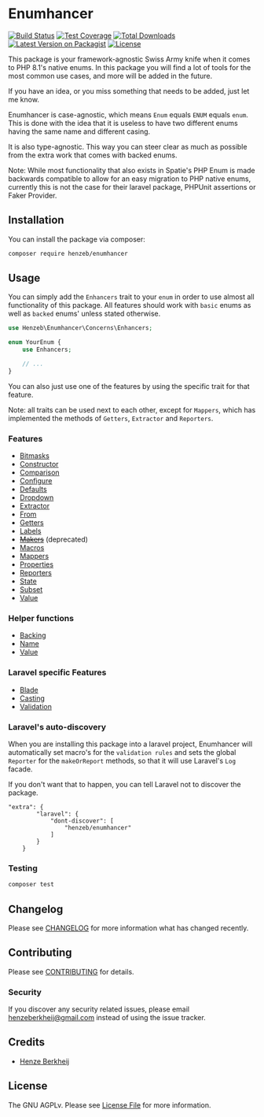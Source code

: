 # Enumhancer

[![Build Status](https://github.com/henzeb/enumhancer/workflows/tests/badge.svg)](https://github.com/henzeb/enumhancer/actions)
[![Test Coverage](https://api.codeclimate.com/v1/badges/5cee34b5dd839b0c2cdd/test_coverage)](https://codeclimate.com/github/henzeb/enumhancer/test_coverage)
[![Total Downloads](https://img.shields.io/packagist/dt/henzeb/enumhancer.svg)](https://packagist.org/packages/henzeb/enumhancer)
[![Latest Version on Packagist](https://img.shields.io/packagist/v/henzeb/enumhancer.svg)](https://packagist.org/packages/henzeb/enumhancer)
[![License](https://img.shields.io/packagist/l/henzeb/enumhancer)](https://packagist.org/packages/henzeb/enumhancer)

This package is your framework-agnostic Swiss Army knife when it comes to
PHP 8.1's native enums. In this package you will find a lot of tools for
the most common use cases, and more will be added in the future.

If you have an idea, or you miss something that needs to be added, just let me
know.

Enumhancer is case-agnostic, which means `Enum` equals `ENUM` equals `enum`.
This is done with the idea that it is useless to have two different enums
having the same name and different casing.

It is also type-agnostic. This way you can steer clear as much as possible
from the extra work that comes with backed enums.

Note: While most functionality that also exists in Spatie's PHP Enum is made
backwards compatible to allow for an easy migration to PHP native enums,
currently this is not the case for their laravel package, PHPUnit assertions or
Faker Provider.

## Installation

You can install the package via composer:

```bash
composer require henzeb/enumhancer
```

## Usage

You can simply add the `Enhancers` trait to your `enum` in order to use almost
all functionality of this package. All features should work with `basic` enums as
well as `backed` enums' unless stated otherwise.

```php
use Henzeb\Enumhancer\Concerns\Enhancers;

enum YourEnum {
    use Enhancers;

    // ...
}
```

You can also just use one of the features by using the specific trait for that
feature.

Note: all traits can be used next to each other, except for `Mappers`, which has
implemented the methods of `Getters`, `Extractor` and `Reporters`.

### Features

- [Bitmasks](docs/bitmasks.md)
- [Constructor](docs/constructor.md)
- [Comparison](docs/comparison.md)
- [Configure](docs/configure.md)
- [Defaults](docs/defaults.md)
- [Dropdown](docs/dropdown.md)
- [Extractor](docs/extractor.md)
- [From](docs/from.md)
- [Getters](docs/getters.md)
- [Labels](docs/labels.md)
- ~~[Makers](docs/makers.md)~~ (deprecated)
- [Macros](docs/macros.md)
- [Mappers](docs/mappers.md)
- [Properties](docs/properties.md)
- [Reporters](docs/reporters.md)
- [State](docs/state.md)
- [Subset](docs/subset.md)
- [Value](docs/value.md)

### Helper functions

- [Backing](docs/functions.md#backing)
- [Name](docs/functions.md#name)
- [Value](docs/functions.md#value)

### Laravel specific Features

- [Blade](docs/blade.md)
- [Casting](docs/casting.md)
- [Validation](docs/laravel.validation.md)

### Laravel's auto-discovery

When you are installing this package into a laravel project, Enumhancer will
automatically set macro's for the `validation rules` and sets the global
`Reporter` for the `makeOrReport` methods, so that it will use Laravel's
`Log` facade.

If you don't want that to happen, you can tell Laravel not to discover the
package.

```composer
"extra": {
        "laravel": {
            "dont-discover": [
                "henzeb/enumhancer"
            ]
        }
    }
```

### Testing

```bash
composer test
```

## Changelog

Please see [CHANGELOG](CHANGELOG.md) for more information what has changed
recently.

## Contributing

Please see [CONTRIBUTING](CONTRIBUTING.md) for details.

### Security

If you discover any security related issues, please email
henzeberkheij@gmail.com instead of using the issue tracker.

## Credits

- [Henze Berkheij](https://github.com/henzeb)

## License

The GNU AGPLv. Please see [License File](LICENSE.md) for more information.
